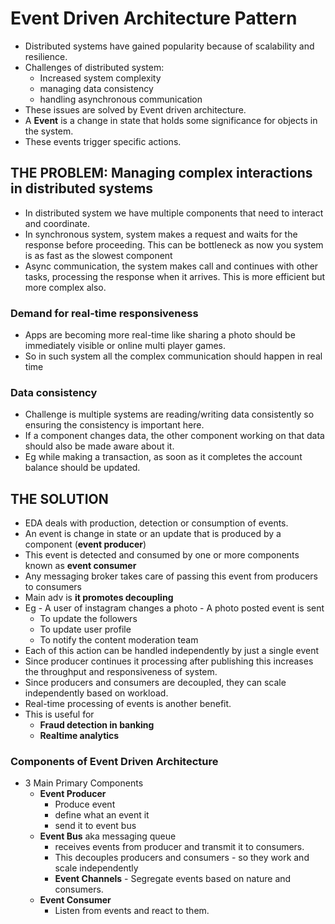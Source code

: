 # Event Driven Architecture Pattern

* Distributed systems have gained popularity because of scalability and resilience.
* Challenges of distributed system:
  * Increased system complexity
  * managing data consistency
  * handling asynchronous communication
* These issues are solved by Event driven architecture. 
* A **Event** is a change in state that holds some significance for objects in the system. 
* These events trigger specific actions. 

## THE PROBLEM: Managing complex interactions in distributed systems
* In distributed system we have multiple components that need to interact and coordinate. 
* In synchronous system, system makes a request and waits for the response before proceeding. This can be bottleneck as now you system is as fast as the slowest component
* Async communication, the system makes call and continues with other tasks, processing the response when it arrives. This is more efficient but more complex also. 

### Demand for real-time responsiveness
* Apps are becoming more real-time like sharing a photo should be immediately visible or online multi player games. 
* So in such system all the complex communication should happen in real time

### Data consistency
* Challenge is multiple systems are reading/writing data consistently so ensuring the consistency is important here. 
* If a component changes data, the other component working on that data should also be made aware about it. 
* Eg while making a transaction, as soon as it completes the account balance should be updated. 

## THE SOLUTION
* EDA deals with production, detection or consumption of events. 
* An event is change in state or an update that is produced by a component (**event producer**)
* This event is detected and consumed by one or more components known as **event consumer**
* Any messaging broker takes care of passing this event from producers to consumers
* Main adv is **it promotes decoupling**
* Eg - A user of instagram changes a photo - A photo posted event is sent
  * To update the followers
  * To update user profile
  * To notify the content moderation team
* Each of this action can be handled independently by just a single event
* Since producer continues it processing after publishing this increases the throughput and responsiveness of system. 
* Since producers and consumers are decoupled, they can scale independently based on workload. 
* Real-time processing of events is another benefit. 
* This is useful for 
  * **Fraud detection in banking**
  * **Realtime analytics**

### Components of Event Driven Architecture
* 3 Main Primary Components
  * **Event Producer**
    * Produce event
    * define what an event it
    * send it to event bus
  * **Event Bus** aka messaging queue
    * receives events from producer and transmit it to consumers. 
    * This decouples producers and consumers - so they work and scale independently
    * **Event Channels** - Segregate events based on nature and consumers. 
  * **Event Consumer**
    * Listen from events and react to them. 